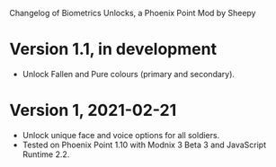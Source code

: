 Changelog of Biometrics Unlocks, a Phoenix Point Mod by Sheepy

# Version 1.1, in development

* Unlock Fallen and Pure colours (primary and secondary).

# Version 1, 2021-02-21

* Unlock unique face and voice options for all soldiers.
* Tested on Phoenix Point 1.10 with Modnix 3 Beta 3 and JavaScript Runtime 2.2.